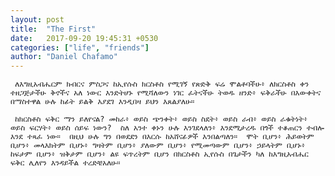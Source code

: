 ```yaml
---
layout: post
title:  "The First"
date:   2017-09-20 19:45:31 +0530
categories: ["life", "friends"]
author: "Daniel Chafamo"
---
```


     ለእግዚአብሔርም ክብርና ምስጋና ከኢየሱስ ክርስቶስ የሚገኝ የጽድቅ ፍሬ ሞልቶባችሁ፥ ለክርስቶስ ቀን ተዘጋጅታችሁ ቅኖችና አለ ነውር እንድትሆኑ የሚሻለውን ነገር ፈትናችሁ ትወዱ ዘንድ፥ ፍቅራችሁ በእውቀትና በማስተዋል ሁሉ ከፊት ይልቅ እያደገ እንዲበዛ ይህን እጸልያለሁ።
     
     ከክርስቶስ ፍቅር ማን ይለየናል? መከራ፥ ወይስ ጭንቀት፥ ወይስ ስደት፥ ወይስ ራብ፥ ወይስ ራቁትነት፥ ወይስ ፍርሃት፥ ወይስ ሰይፍ ነውን?  ስለ አንተ ቀኑን ሁሉ እንገደላለን፥ እንደሚታረዱ በጎች ተቆጠርን ተብሎ እንደ ተጻፈ ነው።  በዚህ ሁሉ ግን በወደደን በእርሱ ከአሸናፊዎች እንበልጣለን።  ሞት ቢሆን፥ ሕይወትም ቢሆን፥ መላእክትም ቢሆኑ፥ ግዛትም ቢሆን፥ ያለውም ቢሆን፥ የሚመጣውም ቢሆን፥ ኃይላትም ቢሆኑ፥  ከፍታም ቢሆን፥ ዝቅታም ቢሆን፥ ልዩ ፍጥረትም ቢሆን በክርስቶስ ኢየሱስ በጌታችን ካለ ከእግዚአብሔር ፍቅር ሊለየን እንዳይችል ተረድቼአለሁ።
